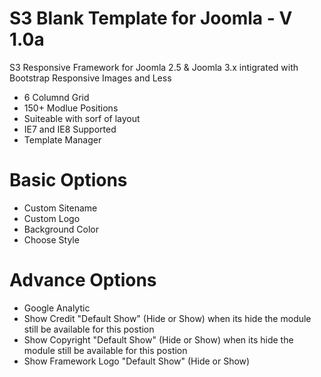 S3 Blank Template for Joomla - V 1.0a
============================
S3 Responsive Framework for Joomla 2.5 & Joomla 3.x intigrated with Bootstrap Responsive Images and Less
 - 6 Columnd Grid
 - 150+ Modlue Positions
 - Suiteable with sorf of layout
 - IE7 and IE8 Supported
 - Template Manager

Basic Options
===========
 - Custom Sitename
 - Custom Logo
 - Background Color
 - Choose Style

Advance Options
===========
 - Google Analytic
 - Show Credit "Default Show" (Hide or Show) when its hide the module still be available for this postion
 - Show Copyright "Default Show" (Hide or Show) when its hide the module still be available for this postion
 - Show Framework Logo "Default Show" (Hide or Show)
